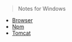 > Notes for Windows

* [Browser](WinNotes/browser.md "Notes for Browser")
* [Npm](WinNotes/npm.md "Notes for Npm")
* [Tomcat](WinNotes/tomcat.md "Notes for Tomcat")
